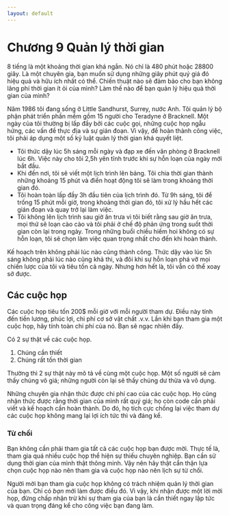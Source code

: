 ```yaml
---
layout: default
---
```


# Chương 9 Quản lý thời gian

8 tiếng là một khoảng thời gian khá ngắn. Nó chỉ là 480 phút hoặc 28800 giây. Là một chuyên gia, bạn muốn sử dụng những giây phút quý giá đó hiệu quả và hữu ích nhất có thể. Chiến thuật nào sẽ đảm bảo cho bạn không lãng phí thời gian ít ỏi của mình? Làm thế nào để bạn quản lý hiệu quả thời gian của mình? 

Năm 1986 tôi đang sống ở Little Sandhurst, Surrey, nước Anh. Tôi quản lý bộ phận phát triển phần mềm gồm 15 người cho Teradyne ở Bracknell. Một ngày của tôi thường bị lấp đầy bởi các cuộc gọi, những cuộc họp ngẫu hứng, các vấn đề thực địa và sự gián đoạn. Vì vậy, để hoàn thành công việc, tôi phải áp dụng một số kỷ luật quản lý thời gian khá quyết liệt.

- Tôi thức dậy lúc 5h sáng mỗi ngày và đạp xe đến văn phòng ở Bracknell lúc 6h. Việc này cho tôi 2,5h yên tĩnh trước khi sự hỗn loạn của ngày mới bắt đầu.
- Khi đến nơi, tôi sẽ viết một lịch trình lên bảng. Tôi chia thời gian thành những khoảng 15 phút và điền hoạt động tôi sẽ làm trong khoảng thời gian đó.
- Tôi hoàn toàn lấp đầy 3h đầu tiên của lịch trình đó. Từ 9h sáng, tôi để trống 15 phút mỗi giờ, trong khoảng thời gian đó, tôi xử lý hầu hết các gián đoạn và quay trở lại làm việc.
- Tôi không lên lịch trình sau giờ ăn trưa vì tôi biết rằng sau giờ ăn trưa, mọi thứ sẽ loạn cào cào và tôi phải ở chế độ phản ứng trong suốt thời gian còn lại trong ngày. Trong những buổi chiều hiếm hoi không có sự hỗn loạn, tôi sẽ chọn làm việc quan trọng nhất cho đến khi hoàn thành.

Kế hoạch trên không phải lúc nào cũng thành công. Thức dậy vào lúc 5h sáng không phải lúc nào cũng khả thi, và đôi khi sự hỗn loạn phá vỡ mọi chiến lược của tôi và tiêu tốn cả ngày. Nhưng hơn hết là, tôi vẫn có thể xoay sở được.

## Các cuộc họp

Các cuộc họp tiêu tốn 200$ mỗi giờ với mỗi người tham dự. Điều này tính đến tiền lương, phúc lợi, chi phí cơ sở vật chất .v.v. Lần khi bạn tham gia một cuộc họp, hãy tính toàn chi phí của nó. Bạn sẽ ngạc nhiên đấy.

Có 2 sự thật về các cuộc họp.

1. Chúng cần thiết
2. Chúng rất tốn thời gian

Thường thì 2 sự thật này mô tả về cùng một cuộc họp. Một số người sẽ cảm thấy chúng vô giá; những người còn lại sẽ thấy chúng dư thừa và vô dụng.

Những chuyên gia nhận thức được chi phí cao của các cuộc họp. Họ cũng nhận thức được rằng thời gian của mình rất quý giá; họ còn code cần phải viết và kế hoạch cần hoàn thành. Do đó, họ tích cực chống lại việc tham dự các cuộc họp không mang lại lợi ích tức thì và đáng kể.

### Từ chối

Bạn không cần phải tham gia tất cả các cuộc họp bạn được mời. Thực tế là, tham gia quá nhiều cuộc họp thể hiện sự thiếu chuyên nghiệp. Bạn cần sử dụng thời gian của mình thật thông minh. Vậy nên hãy thật cẩn thận lựa chọn cuộc họp nào nên tham gia và cuộc họp nào nên lịch sự từ chối.

Người mời bạn tham gia cuộc họp không có trách nhiệm quản lý thời gian của bạn. Chỉ có _bạn_ mới làm được điều đó. Vì vậy, khi nhận được một lời mời họp, đừng chấp nhận trừ khi sự tham gia của bạn là cần thiết ngay lập tức và quan trọng đáng kể cho công việc bạn đang làm.